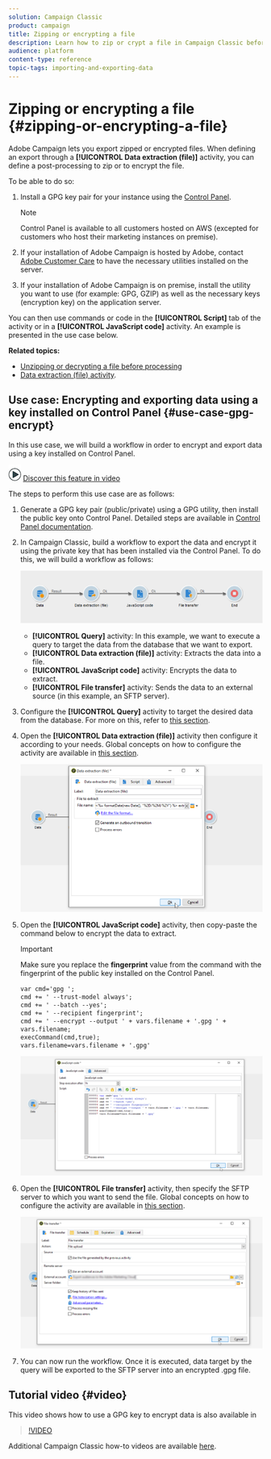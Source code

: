 ```yaml
---
solution: Campaign Classic
product: campaign
title: Zipping or encrypting a file
description: Learn how to zip or crypt a file in Campaign Classic before processing.
audience: platform
content-type: reference
topic-tags: importing-and-exporting-data
---
```


# Zipping or encrypting a file {#zipping-or-encrypting-a-file}

Adobe Campaign lets you export zipped or encrypted files. When defining an export through a **[!UICONTROL Data extraction (file)]** activity, you can define a post-processing to zip or to encrypt the file.

To be able to do so:

1. Install a GPG key pair for your instance using the [Control Panel](https://docs.adobe.com/content/help/en/control-panel/using/instances-settings/gpg-keys-management.html#encrypting-data).

    >[!NOTE]
    >
    >Control Panel is available to all customers hosted on AWS (excepted for customers who host their marketing instances on premise).

1. If your installation of Adobe Campaign is hosted by Adobe, contact [Adobe Customer Care](https://helpx.adobe.com/enterprise/admin-guide.html/enterprise/using/support-for-experience-cloud.ug.html) to have the necessary utilities installed on the server.
1. If your installation of Adobe Campaign is on premise, install the utility you want to use (for example: GPG, GZIP) as well as the necessary keys (encryption key) on the application server.

You can then use commands or code in the **[!UICONTROL Script]** tab of the activity or in a **[!UICONTROL JavaScript code]** activity. An example is presented in the use case below.

**Related topics:**

* [Unzipping or decrypting a file before processing](../../platform/using/unzip-decrypt.md)
* [Data extraction (file) activity](../../workflow/using/extraction--file-.md).

## Use case: Encrypting and exporting data using a key installed on Control Panel {#use-case-gpg-encrypt}

In this use case, we will build a workflow in order to encrypt and export data using a key installed on Control Panel.

![](assets/do-not-localize/how-to-video.png) [Discover this feature in video](#video)

The steps to perform this use case are as follows:

1. Generate a GPG key pair (public/private) using a GPG utility, then install the public key onto Control Panel. Detailed steps are available in [Control Panel documentation](https://docs.adobe.com/content/help/en/control-panel/using/instances-settings/gpg-keys-management.html#encrypting-data).

1. In Campaign Classic, build a workflow to export the data and encrypt it using the private key that has been installed via the Control Panel. To do this, we will build a workflow as follows:

    ![](assets/gpg-workflow-encrypt.png)

    * **[!UICONTROL Query]** activity: In this example, we want to execute a query to target the data from the database that we want to export.
    * **[!UICONTROL Data extraction (file)]** activity: Extracts the data into a file.
    * **[!UICONTROL JavaScript code]** activity: Encrypts the data to extract.
    * **[!UICONTROL File transfer]** activity: Sends the data to an external source (in this example, an SFTP server).

1. Configure the **[!UICONTROL Query]** activity to target the desired data from the database. For more on this, refer to [this section](../../workflow/using/query.md).

1. Open the **[!UICONTROL Data extraction (file)]** activity then configure it according to your needs. Global concepts on how to configure the activity are available in [this section](../../workflow/using/extraction--file-.md).

    ![](assets/gpg-data-extraction.png)

1. Open the **[!UICONTROL JavaScript code]** activity, then copy-paste the command below to encrypt the data to extract.

    >[!IMPORTANT]
    >
    >Make sure you replace the **fingerprint** value from the command with the fingerprint of the public key installed on the Control Panel.

    ```
    var cmd='gpg ';
    cmd += ' --trust-model always';
    cmd += ' --batch --yes';
    cmd += ' --recipient fingerprint';
    cmd += ' --encrypt --output ' + vars.filename + '.gpg ' + vars.filename;
    execCommand(cmd,true);
    vars.filename=vars.filename + '.gpg'
    ```
  
      ![](assets/gpg-script.png)

1. Open the **[!UICONTROL File transfer]** activity, then specify the SFTP server to which you want to send the file. Global concepts on how to configure the activity are available in [this section](../../workflow/using/file-transfer.md).

    ![](assets/gpg-file-transfer.png)

1. You can now run the workflow. Once it is executed, data target by the query will be exported to the SFTP server into an encrypted .gpg file.

## Tutorial video {#video}

This video shows how to use a GPG key to encrypt data is also available in

>[!VIDEO](https://video.tv.adobe.com/v/36399?quality=12)

Additional Campaign Classic how-to videos are available [here](https://experienceleague.adobe.com/docs/campaign-classic-learn/tutorials/overview.html).
